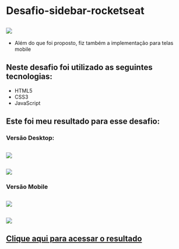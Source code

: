 # Desafio-sidebar-rocketseat

## ![](https://user-images.githubusercontent.com/87453124/174497798-1e5b8121-9fd9-4dbb-aaf0-6e3198139ab9.png)

- Além do que foi proposto, fiz também a implementação para telas mobile


## Neste desafio foi utilizado as seguintes tecnologias:
- HTML5
- CSS3
- JavaScript

## Este foi meu resultado para esse desafio:
### Versão Desktop:
## ![](https://user-images.githubusercontent.com/87453124/174497026-1477f1de-fb54-4eec-80ab-09f1e872dd98.png)
## ![](https://user-images.githubusercontent.com/87453124/174498248-ca82ce13-fbd2-4e2b-99a5-c52ce60c4582.png)
### Versão Mobile
## ![](https://user-images.githubusercontent.com/87453124/174498531-227a91be-90c2-4efa-ae08-1930df0ab43d.png)
## ![](https://user-images.githubusercontent.com/87453124/174498534-05990a9c-4904-48ae-ab22-02c3102e5466.png)

## [Clique aqui para acessar o resultado](https://jfilhoribeiro.github.io/Desafio-sidebar-rocketseat/) 
